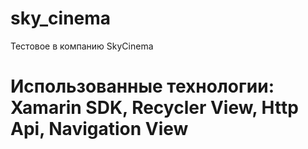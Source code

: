# sky_cinema
Тестовое в компанию SkyCinema
# Использованные технологии: Xamarin SDK, Recycler View, Http Api, Navigation View
